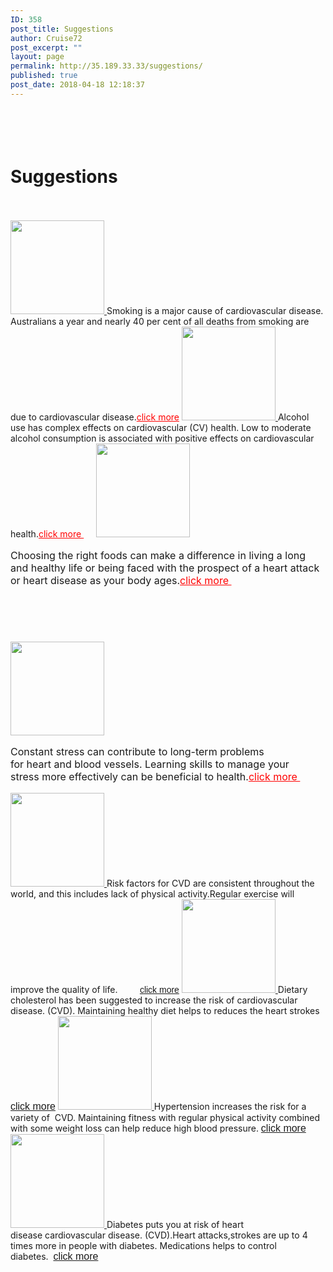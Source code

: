 ```yaml
---
ID: 358
post_title: Suggestions
author: Cruise72
post_excerpt: ""
layout: page
permalink: http://35.189.33.33/suggestions/
published: true
post_date: 2018-04-18 12:18:37
---
```

<h1><br><br>Suggestions<br><br></h1>		
											<a href="http://35.189.33.33/smoking-suggestions/" data-elementor-open-lightbox="">
							<img width="150" height="150" src="http://35.189.33.33/wp-content/uploads/2018/04/ss-150x150.png" alt="" />								</a>
		Smoking is a major cause of cardiovascular disease. Australians a year and nearly 40 per cent of all deaths from smoking are due to cardiovascular disease.<a style="color: #ff0000;" href="http://35.189.33.33/smoking-suggestions/">click more</a>		
											<a href="http://35.189.33.33/alcohol-suggestions/" data-elementor-open-lightbox="">
							<img width="150" height="150" src="http://35.189.33.33/wp-content/uploads/2018/04/all-150x150.png" alt="" />								</a>
		Alcohol use has complex effects on cardiovascular (CV) health. Low to moderate alcohol consumption is associated with positive effects on cardiovascular health.<a style="color: #ff0000;" href="http://35.189.33.33/alcohol-suggestions/">click more </a>
 
 		
											<a href="http://35.189.33.33/healthy-food-suggestions/" data-elementor-open-lightbox="">
							<img width="150" height="150" src="http://35.189.33.33/wp-content/uploads/2018/04/icon-150x150.png" alt="" />								</a>
		<p style="font-size: 16px; font-style: normal; font-weight: 400;">Choosing the right foods can make a difference in living a long and healthy life or being faced with the prospect of a heart attack or heart disease as your body ages.<a style="font-size: 15.9991px; color: #ff0000;" href="http://35.189.33.33/healthy-food-suggestions/">click more </a></p>
<p style="font-size: 16px; font-style: normal; font-weight: 400;"> </p>
<p style="font-size: 16px; font-style: normal; font-weight: 400;"> </p>		
											<a href="http://35.189.33.33/stress-suggestions/" data-elementor-open-lightbox="">
							<img width="150" height="150" src="http://35.189.33.33/wp-content/uploads/2018/04/stress-3-150x150.png" alt="" />								</a>
		<p style="font-size: 16px; font-style: normal; font-weight: 400;">Constant stress can contribute to long-term problems for <em style="font-size: 15.9991px; font-style: normal;">heart</em> and blood vessels. Learning skills to manage your stress more effectively can be beneficial to health.<a style="font-size: 15.9991px; color: #ff0000;" href="http://35.189.33.33/stress-suggestions/">click more </a></p>		
											<a href="http://35.189.33.33/being-active-suggestions/" data-elementor-open-lightbox="">
							<img width="150" height="150" src="http://35.189.33.33/wp-content/uploads/2018/04/act-150x150.png" alt="" />								</a>
		Risk factors for CVD are consistent throughout the world, and this includes lack of physical activity.Regular exercise will improve the quality of life.         <a style="font-family: 'Sk-Modernist', Arial, sans-serif; font-style: normal; font-weight: 400; background-color: #ffffff;" href="http://35.189.33.33/being-active-suggestions/">click more</a>		
											<a href="http://35.189.33.33/cholesterol-suggestions/" data-elementor-open-lightbox="">
							<img width="150" height="150" src="http://35.189.33.33/wp-content/uploads/2018/04/chh-2-150x150.png" alt="" srcset="http://35.189.33.33/wp-content/uploads/2018/04/chh-2-150x150.png 150w, http://35.189.33.33/wp-content/uploads/2018/04/chh-2-300x297.png 300w, http://35.189.33.33/wp-content/uploads/2018/04/chh-2.png 416w" sizes="(max-width: 150px) 100vw, 150px" />								</a>
		Dietary cholesterol has been suggested to increase the risk of cardiovascular disease. (CVD). Maintaining healthy diet helps to reduces the heart strokes <a style="font-style: normal; font-weight: 400; font-size: 15.9991px; background-color: #ffffff; font-family: 'Sk-Modernist', Arial, sans-serif;" href="http://35.189.33.33/cholesterol-suggestions/">click more</a>		
											<a href="http://35.189.33.33/blood-pressure-suggestions/" data-elementor-open-lightbox="">
							<img width="150" height="150" src="http://35.189.33.33/wp-content/uploads/2018/04/bppp-150x150.png" alt="" srcset="http://35.189.33.33/wp-content/uploads/2018/04/bppp-150x150.png 150w, http://35.189.33.33/wp-content/uploads/2018/04/bppp-300x298.png 300w, http://35.189.33.33/wp-content/uploads/2018/04/bppp.png 337w" sizes="(max-width: 150px) 100vw, 150px" />								</a>
		Hypertension increases the risk for a variety of  CVD. Maintaining fitness with regular physical activity combined with some weight loss can help reduce high blood pressure. <a style="font-style: normal; font-weight: 400; font-size: 15.9991px; background-color: #ffffff; font-family: 'Sk-Modernist', Arial, sans-serif;" href="http://35.189.33.33/blood-pressure-suggestions/">click more</a>		
											<a href="http://35.189.33.33/diabetes-suggestions/" data-elementor-open-lightbox="">
							<img width="150" height="150" src="http://35.189.33.33/wp-content/uploads/2018/04/dd-2-150x150.png" alt="" srcset="http://35.189.33.33/wp-content/uploads/2018/04/dd-2-150x150.png 150w, http://35.189.33.33/wp-content/uploads/2018/04/dd-2-300x297.png 300w" sizes="(max-width: 150px) 100vw, 150px" />								</a>
		Diabetes puts you at risk of heart disease cardiovascular disease. (CVD).Heart attacks,strokes are up to 4 times more in people with diabetes. Medications helps to control diabetes.  <a style="font-style: normal; font-weight: 400; font-size: 15.9991px; background-color: #ffffff; font-family: 'Sk-Modernist', Arial, sans-serif;" href="http://35.189.33.33/diabetes-suggestions/">click more</a>
